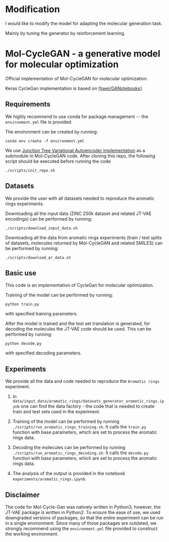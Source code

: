 # Modification
I would like to modify the model for adapting the molecular generation task.

Mainly by tuning the generator by reinforcement learning.

# Mol-CycleGAN - a generative model for molecular optimization
Official implementation of Mol-CycleGAN for molecular optimization.

Keras CycleGan implementation is based on <a href="https://github.com/tjwei/GANotebooks">[tjwei/GANotebooks]</a>.

## Requirements
We highly recommend to use conda for package management -- the `environment.yml` file is provided.

The environment can be created by running:
```
conda env create -f environment.yml
```

We use <a href="https://github.com/wengong-jin/icml18-jtnn">Junction Tree Variational Autoencoder implementation</a> as a submodule in Mol-CycleGAN code.
After cloning this repo, the following script should be executed before running the code
```
./scripts/init_repo.sh 
```

## Datasets
We provide the user with all datasets needed to reproduce the aromatic rings experiments.

Downloading all the input data (ZINC 250k dataset and related JT-VAE encodings) can be performed by running:
```
./scripts/download_input_data.sh
```

Downloading all the data from aromatic rings experiments (train / test splits of datasets, molecules returned by Mol-CycleGAN and related SMILES) can be performed by running:
```
./scripts/download_ar_data.sh
```


## Basic use
This code is an implementation of CycleGan for molecular optimization.

Training of the model can be performed by running:
```
python train.py
```
with specified training parameters.

After the model is trained and the test set translation is generated, for decoding the molecules the JT-VAE code should be used. This can be performed by running:
```
python decode.py
```
with specified decoding parameters.


## Experiments
We provide all the data and code needed to reproduce the `Aromatic rings` experiment.

1. In `data/input_data/aromatic_rings/datasets_generator_aromatic_rings.ipynb` one can find the data factory - the code that is needed to create train and test sets used in the experiment.

2. Training of the model can be performed by running `./scripts/run_aromatic_rings_training.sh`. It calls the `train.py` function with base parameters, which are set to process the aromatic rings data.

3. Decoding the molecules can be performed by running `./scripts/run_aromatic_rings_decoding.sh`. It calls the `decode.py` function with base parameters, which are set to process the aromatic rings data.

4. The analysis of the output is provided in the notebook `experiments/aromatic_rings.ipynb`.

## Disclaimer
The code for Mol-Cycle-Gan was natively written in Python3, however, the JT-VAE package is written in Python2. To ensure the ease of use, we used downgraded versions of packages, so that the entire experiment can be run in a single environment.
Since many of those packages are outdated, we strongly recommend using the ```environment.yml``` file provided to construct the working environment.
